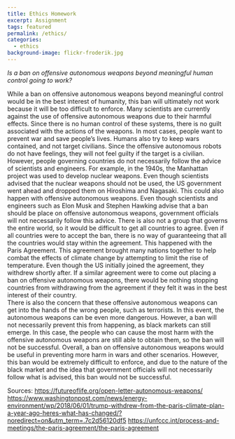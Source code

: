 ```yaml
---
title: Ethics Homework
excerpt: Assignment
tags: featured
permalink: /ethics/
categories:
  - ethics
background-image: flickr-froderik.jpg
---
```

*Is a ban on offensive autonomous weapons beyond meaningful human control going to work?*

   While a ban on offensive autonomous weapons beyond meaningful control would be in the best interest of humanity, this ban will ultimately not work because it will be too difficult to enforce. Many scientists are currently against the use of offensive autonomous weapons due to their harmful effects. Since there is no human control of these systems, there is no guilt associated with the actions of the weapons. In most cases, people want to prevent war and save people’s lives. Humans also try to keep wars contained, and not target civilians. Since the offensive autonomous robots do not have feelings, they will not feel guilty if the target is a civilian.
    However, people governing countries do not necessarily follow the advice of scientists and engineers. For example, in the 1940s, the Manhattan project was used to develop nuclear weapons. Even though scientists advised that the nuclear weapons should not be used, the US government went ahead and dropped them on Hiroshima and Nagasaki. This could also happen with offensive autonomous weapons. Even though scientists and engineers such as Elon Musk and Stephen Hawking advise that a ban should be place on offensive autonomous weapons, government officials will not necessarily follow this advice.
    There is also not a group that governs the entire world, so it would be difficult to get all countries to agree. Even if all countries were to accept the ban, there is no way of guaranteeing that all the countries would stay within the agreement. This happened with the Paris Agreement. This agreement brought many nations together to help combat the effects of climate change by attempting to limit the rise of temperature. Even though the US initially joined the agreement, they withdrew shortly after. If a similar agreement were to come out placing a ban on offensive autonomous weapons, there would be nothing stopping countries from withdrawing from the agreement if they felt it was in the best interest of their country.  
    There is also the concern that these offensive autonomous weapons can get into the hands of the wrong people, such as terrorists. In this event, the autonomous weapons can be even more dangerous. However, a ban will not necessarily prevent this from happening, as black markets can still emerge. In this case, the people who can cause the most harm with the offensive autonomous weapons are still able to obtain them, so the ban will not be successful. 
    Overall, a ban on offensive autonomous weapons would be useful in preventing more harm in wars and other scenarios. However, this ban would be extremely difficult to enforce, and due to the nature of the black market and the idea that government officials will not necessarily follow what is advised, this ban would not be successful. 


Sources:
https://futureoflife.org/open-letter-autonomous-weapons/
https://www.washingtonpost.com/news/energy-environment/wp/2018/06/01/trump-withdrew-from-the-paris-climate-plan-a-year-ago-heres-what-has-changed/?noredirect=on&utm_term=.7c2d56120df5
https://unfccc.int/process-and-meetings/the-paris-agreement/the-paris-agreement
